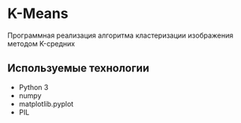 # K-Means

Программная реализация алгоритма кластеризации изображения методом K-средних

## Используемые технологии
- Python 3
- numpy
- matplotlib.pyplot
- PIL
